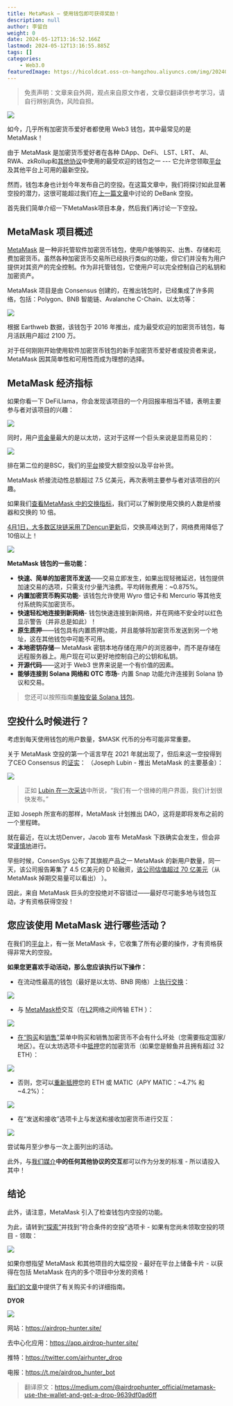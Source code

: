 ```yaml
---
title: MetaMask — 使用钱包即可获得奖励！
description: null
author: 李留白
weight: 0
date: 2024-05-12T13:16:52.166Z
lastmod: 2024-05-12T13:16:55.885Z
tags: []
categories:
    - Web3.0
featuredImage: https://hicoldcat.oss-cn-hangzhou.aliyuncs.com/img/202405122054764.jpeg
---
```


>免责声明：文章来自外网，观点来自原文作者，文章仅翻译供参考学习，请自行辨别真伪，风险自担。

![](https://hicoldcat.oss-cn-hangzhou.aliyuncs.com/img/202405122054764.png)

如今，几乎所有加密货币爱好者都使用 Web3 钱包，其中最常见的是 MetaMask！

由于 MetaMask 是加密货币爱好者在各种 DApp、DeFi、 LST、LRT、 AI、RWA、zkRollup和[其他协议](https://medium.com/@airdrophunter_official/in-which-narrative-are-the-most-popular-drops-e745fef69452)中使用的最受欢迎的钱包之一 --- 它允许您领取[平台](https://app.airdrop-hunter.site/ref/?0x6d5bbd586ba075ff4b8718738b01df8556153830=)及其他平台上可用的最新空投。

然而，钱包本身也计划今年发布自己的空投。在这篇文章中，我们将探讨如此显著空投的潜力，这很可能超过我们在[上一篇文章](https://medium.com/@airdrophunter_official/debank-the-hidden-gem-8299e5e0d3e1)中讨论的 DeBank 空投。

首先我们简单介绍一下MetaMask项目本身，然后我们再讨论一下空投。

## MetaMask 项目概述

[MetaMask](https://metamask.io/) 是一种非托管软件加密货币钱包，使用户能够购买、出售、存储和花费加密货币。虽然各种加密货币交易所已经执行类似的功能，但它们并没有为用户提供对其资产的完全控制。作为非托管钱包，它使用户可以完全控制自己的私钥和加密资产。

MetaMask 项目是由 Consensus 创建的，在推出钱包时，已经集成了许多网络，包括：Polygon、BNB 智能链、Avalanche C-Chain、以太坊等：

![](https://hicoldcat.oss-cn-hangzhou.aliyuncs.com/img/202405122054161.png)

根据 Earthweb 数据，该钱包于 2016 年推出，成为最受欢迎的加密货币钱包，每月活跃用户超过 2100 万。

对于任何刚刚开始使用软件加密货币钱包的新手加密货币爱好者或投资者来说，MetaMask 因其简单性和可用性而成为理想的选择。

## MetaMask 经济指标

如果你看一下 DeFiLlama，你会发现该项目的一个月回报率相当不错，表明主要参与者对该项目的兴趣：

![](https://hicoldcat.oss-cn-hangzhou.aliyuncs.com/img/202405122055015.png)

同时，用户[资金量](https://dune.com/Marcov/metamask-bridge)最大的是以太坊，这对于这样一个巨头来说是显而易见的：

![](https://hicoldcat.oss-cn-hangzhou.aliyuncs.com/img/202405122055566.png)

排在第二位的是BSC，我们的[平台](https://app.airdrop-hunter.site/ref/?0x6d5bbd586ba075ff4b8718738b01df8556153830=)接受大额空投以及平台补货。

MetaMask 桥接流动性总额超过 7.5 亿美元，再次表明主要参与者对该项目的兴趣。

如果我们[查看MetaMask 中的交换指标](https://dune.com/Marcov/metamask-swap)，我们可以了解到使用交换的人数是桥接器和交换的 10 倍。

[4月1日，大多数区块链采用了Dencun更新](https://medium.com/@airdrophunter_official/an-update-that-will-slash-prices-on-the-platform-by-10x-8a6946db238e)后，交换高峰达到了，网络费用降低了10倍以上！

![](https://hicoldcat.oss-cn-hangzhou.aliyuncs.com/img/202405122055945.png)

**MetaMask 钱包的一些功能：**

- **快速、简单的加密货币发送**——交易立即发生，如果出现轻微延迟，钱包提供加速交易的选项，只需支付少量汽油费。平均转账费用：~0.875%。
- **内置加密货币购买功能**- 该钱包允许使用 Wyro 借记卡和 Mercurio 等其他支付系统购买加密货币。
- **快速轻松地连接到新网络**- 钱包快速连接到新网络，并在网络不安全时以红色显示警告（并非总是如此）！
- **原生质押**——钱包具有内置质押功能，并且能够将加密货币发送到另一个地址，这在其他钱包中可能不可用。
- **本地密钥存储**— MetaMask 密钥本地存储在用户的浏览器中，而不是存储在远程服务器上。用户现在可以更好地控制自己的公钥和私钥。
- **开源代码**——这对于 Web3 世界来说是一个有价值的因素。
- **能够连接到 Solana 网络和 OTC 市场**- 内置 Snap 功能允许连接到 Solana 协议和交易。

> 您还可以按照指南[单独安装 Solana 钱包](https://medium.com/@airdrophunter_official/how-to-use-the-solana-wallet-ac3e3d7d0d53)。

## 空投什么时候进行？

考虑到每天使用钱包的用户数量，$MASK 代币的分布可能非常重要。

关于 MetaMask 空投的第一个谣言早在 2021 年就出现了，但后来这一空投得到了CEO Consensus 的[证实](https://twitter.com/ethereumJoseph/status/1457834493469884418?ref_src=twsrc^tfw|twcamp^tweetembed|twterm^1457834493469884418|twgr^7da016ba4857a43f065770b21417943d61645277|twcon^s1_&ref_url=https%3A%2F%2Fcoingape.com%2Feducation%2Fhow-to-qualify-for-metamask-airdrop%2F)： （Joseph Lubin - 推出 MetaMask 的主要基金）：

![](https://hicoldcat.oss-cn-hangzhou.aliyuncs.com/img/20240512210312.png)


> 正如 [Lubin 在一次采访](https://decrypt.co/95039/metamask-consensys-30-million-users)中所说，“我们有一个很棒的用户界面，我们计划很快发布。”

正如 Joseph 所宣布的那样，MetaMask 计划推出 DAO，这将是即将发布之前的一个里程碑。

就在最近，在以太坊Denver，Jacob 宣布 MetaMask 下跌确实会发生，但会非常[谨慎地](https://decrypt.co/95039/metamask-consensys-30-million-users)进行。

早些时候，ConsenSys 公布了其旗舰产品之一 MetaMask 的新用户数量，同一天，该公司报告筹集了 4.5 亿美元的 D 轮融资，[该公司估值超过 70 亿美元](https://decrypt.co/95090/consensys-funding-ethereum-metamask-series-d)（从 MetaMask 掉期交易量可以看出） ）。

因此，来自 MetaMask 巨头的空投绝对不容错过——最好尽可能多地与钱包互动，才有资格获得空投！

## 您应该使用 MetaMask 进行哪些活动？

在我们的[平台](https://app.airdrop-hunter.site/ref/?0x6d5bbd586ba075ff4b8718738b01df8556153830=)上，有一张 MetaMask 卡，它收集了所有必要的操作，才有资格获得非常大的空投。

**如果您更喜欢手动活动，那么您应该执行以下操作：**

- 在流动性最高的钱包（最好是以太坊、BNB 网络）上[执行交换](https://portfolio.metamask.io/swap)：

![](https://hicoldcat.oss-cn-hangzhou.aliyuncs.com/img/202405122055870.png)

- 与 [MetaMask桥](https://portfolio.metamask.io/bridge)交互（在[L2](https://medium.com/@airdrophunter_official/l2-network-through-the-eyes-of-a-beginner-a-simple-guide-for-beginners-89561c854041)网络之间传输 ETH ）：

![](https://hicoldcat.oss-cn-hangzhou.aliyuncs.com/img/202405122055966.png)

- [在“购买](https://portfolio.metamask.io/buy/payment-method)和[销售”](https://portfolio.metamask.io/sell/build-quote)菜单中购买和销售加密货币不会有什么坏处（您需要指定国家/地区）。在以太坊选项卡中[抵押](https://portfolio.metamask.io/stake?tab=validator)您的加密货币（如果您是鲸鱼并且拥有超过 32 ETH）：

![](https://hicoldcat.oss-cn-hangzhou.aliyuncs.com/img/202405122055799.png)

- 否则，您可以[重新抵押](https://portfolio.metamask.io/stake?tab=liquid)您的 ETH 或 MATIC（APY MATIC：~4.7% 和~4.2%）：

![](https://hicoldcat.oss-cn-hangzhou.aliyuncs.com/img/202405122056754.png)

- 在“发送和接收”选项卡上与发送和接收加密货币进行交互：

![](https://hicoldcat.oss-cn-hangzhou.aliyuncs.com/img/202405122056853.png)

尝试每月至少参与一次上面列出的活动。

此外，与[我们媒介](https://medium.com/@airdrophunter_official)**中的任何其他协议的交互**都可以作为分发的标准 - 所以请投入其中！

## 结论

此外，请注意，MetaMask 引入了检查钱包内空投的功能。

为此，请转到[“探索”](https://portfolio.metamask.io/explore)并找到“符合条件的空投”选项卡 - 如果有您尚未领取空投的项目 - 领取：

![](https://hicoldcat.oss-cn-hangzhou.aliyuncs.com/img/202405122056176.png)

如果你想指望 MetaMask 和其他项目的大幅空投 - 最好在平台上储备卡片 - 以获得在包括 MetaMask 在内的多个项目中分发的资格！

[我们的文章](https://medium.com/@airdrophunter_official/how-to-purchase-a-card-on-the-platform-d99b12b2c4e6)中提供了有关购买卡的详细指南。

**DYOR**

![](https://hicoldcat.oss-cn-hangzhou.aliyuncs.com/img/202405122056591.png)

网站：https://airdrop-hunter.site/

去中心化应用：https://app.airdrop-hunter.site/

推特：https://twitter.com/airhunter_drop

电报：https://t.me/airdrop_hunter_bot

> 翻译原文：https://medium.com/@airdrophunter_official/metamask-use-the-wallet-and-get-a-drop-9639df0ad6ff
